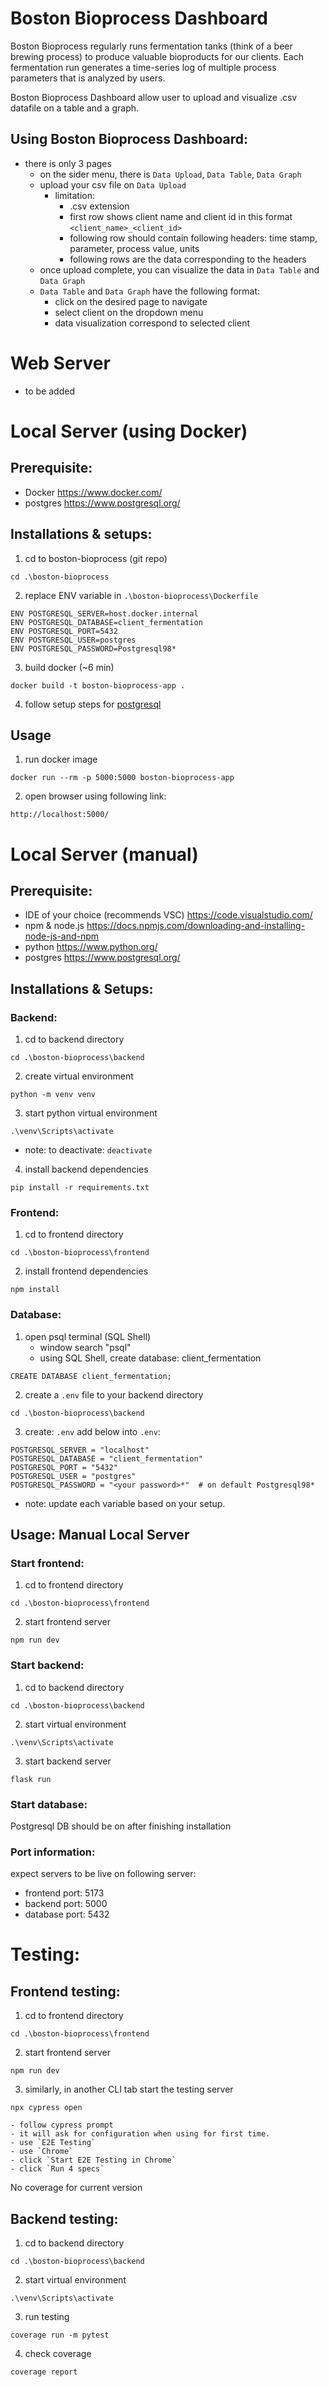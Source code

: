 # Boston Bioprocess Dashboard

Boston Bioprocess regularly runs fermentation tanks (think of a beer brewing process) to 
produce valuable bioproducts for our clients. Each fermentation run generates a time-series 
log of multiple process parameters that is analyzed by users. 

Boston Bioprocess Dashboard allow user to upload and visualize .csv datafile on a table and a graph.

## Using Boston Bioprocess Dashboard:
- there is only 3 pages
    - on the sider menu, there is `Data Upload`, `Data Table`, `Data Graph`
    - upload your csv file on `Data Upload`
        - limitation:
            - .csv extension
            - first row shows client name and client id in this format `<client_name>_<client_id>`
            - following row should contain following headers: time stamp, parameter, process value, units
            - following rows are the data corresponding to the headers
    - once upload complete, you can visualize the data in `Data Table` and `Data Graph`
    - `Data Table` and `Data Graph` have the following format:
        - click on the desired page to navigate
        - select client on the dropdown menu
        - data visualization correspond to selected client

# Web Server
- to be added

# Local Server (using Docker)
## Prerequisite:
- Docker https://www.docker.com/
- postgres https://www.postgresql.org/

## Installations & setups: 
1. cd to boston-bioprocess (git repo)

`cd .\boston-bioprocess`

2. replace ENV variable in `.\boston-bioprocess\Dockerfile`
```
ENV POSTGRESQL_SERVER=host.docker.internal
ENV POSTGRESQL_DATABASE=client_fermentation
ENV POSTGRESQL_PORT=5432
ENV POSTGRESQL_USER=postgres
ENV POSTGRESQL_PASSWORD=Postgresql98*
```

3. build docker (~6 min)

`docker build -t boston-bioprocess-app .`

4. follow setup steps for [postgresql](#Database)


## Usage
1. run docker image

`docker run --rm -p 5000:5000 boston-bioprocess-app`

2. open browser using following link:

`http://localhost:5000/`

# Local Server (manual)
## Prerequisite:
- IDE of your choice (recommends VSC) https://code.visualstudio.com/
- npm & node.js https://docs.npmjs.com/downloading-and-installing-node-js-and-npm
- python https://www.python.org/
- postgres https://www.postgresql.org/

## Installations & Setups:   
### Backend:
1. cd to backend directory

`cd .\boston-bioprocess\backend`

2. create virtual environment

`python -m venv venv`

3. start python virtual environment

`.\venv\Scripts\activate`

- note: to deactivate: `deactivate`

4. install backend dependencies

`pip install -r requirements.txt`

### Frontend:

1. cd to frontend directory

`cd .\boston-bioprocess\frontend`

2. install frontend dependencies

`npm install`

### Database:

1. open psql terminal (SQL Shell)
    - window search "psql"
    - using SQL Shell, create database: client_fermentation

`CREATE DATABASE client_fermentation;`

2. create a `.env` file to your backend directory

`cd .\boston-bioprocess\backend`

3. create: `.env` add below into `.env`:
```
POSTGRESQL_SERVER = "localhost"
POSTGRESQL_DATABASE = "client_fermentation"
POSTGRESQL_PORT = "5432"
POSTGRESQL_USER = "postgres"
POSTGRESQL_PASSWORD = "<your password>*"  # on default Postgresql98*
```

- note: update each variable based on your setup.


## Usage: Manual Local Server
### Start frontend: 
1. cd to frontend directory

`cd .\boston-bioprocess\frontend`

2. start frontend server

`npm run dev`

### Start backend: 
1. cd to backend directory

`cd .\boston-bioprocess\backend`

2. start virtual environment

`.\venv\Scripts\activate`

3. start backend server

`flask run`

### Start database:
Postgresql DB should be on after finishing installation

### Port information:
expect servers to be live on following server:
- frontend port: 5173
- backend port: 5000
- database port: 5432

# Testing:
## Frontend testing:
1. cd to frontend directory

`cd .\boston-bioprocess\frontend`

2. start frontend server

`npm run dev`

3. similarly, in another CLI tab start the testing server

`npx cypress open`

    - follow cypress prompt
    - it will ask for configuration when using for first time.
    - use `E2E Testing`
    - use `Chrome`
    - click `Start E2E Testing in Chrome`
    - click `Run 4 specs`

No coverage for current version

## Backend testing:
1. cd to backend directory

`cd .\boston-bioprocess\backend`

2. start virtual environment

`.\venv\Scripts\activate`

3. run testing

`coverage run -m pytest`

4. check coverage

`coverage report`
